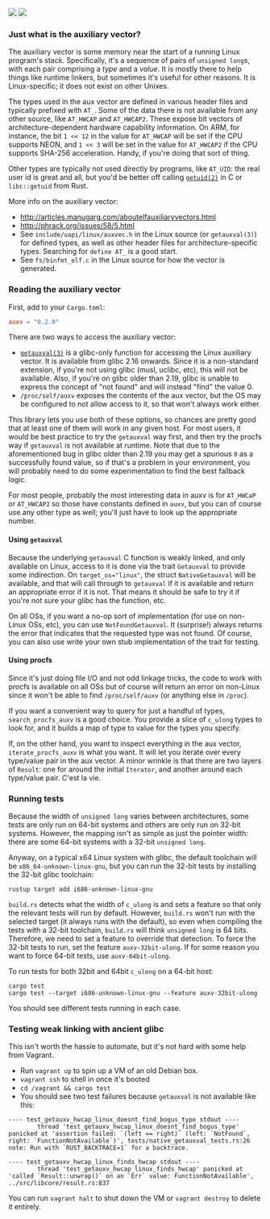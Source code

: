[![](https://img.shields.io/crates/v/auxv.svg)](https://crates.io/crates/auxv) [![](https://docs.rs/auxv/badge.svg)](https://docs.rs/auxv/)

### Just what is the auxiliary vector?

The auxiliary vector is some memory near the start of a running Linux program's stack. Specifically, it's a sequence of pairs of `unsigned long`s, with each pair comprising a *type* and a *value*. It is mostly there to help things like runtime linkers, but sometimes it's useful for other reasons. It is Linux-specific; it does not exist on other Unixes.

The types used in the aux vector are defined in various header files and typically prefixed with `AT_`. Some of the data there is not available from any other source, like `AT_HWCAP` and `AT_HWCAP2`. These expose bit vectors of architecture-dependent hardware capability information. On ARM, for instance, the bit `1 << 12` in the value for `AT_HWCAP` will be set if the CPU supports NEON, and `1 << 3` will be set in the value for `AT_HWCAP2` if the CPU supports SHA-256 acceleration. Handy, if you're doing that sort of thing.

Other types are typically not used directly by programs, like `AT_UID`: the real user id is great and all, but you'd be better off calling [`getuid(2)`](https://linux.die.net/man/2/getuid) in C or `libc::getuid` from Rust.

More info on the auxiliary vector:

- http://articles.manugarg.com/aboutelfauxiliaryvectors.html
- http://phrack.org/issues/58/5.html
- See `include/uapi/linux/auxvec.h` in the Linux source (or `getauxval(3)`) for defined types, as well as other header files for architecture-specific types. Searching for `define AT_` is a good start.
- See `fs/binfmt_elf.c` in the Linux source for how the vector is generated.

### Reading the auxiliary vector

First, add to your `Cargo.toml`:

```toml
auxv = "0.2.0"
```

There are two ways to access the auxiliary vector:

- [`getauxval(3)`](https://linux.die.net/man/3/getauxval) is a glibc-only function for accessing the Linux auxiliary vector. It is available from glibc 2.16 onwards. Since it is a non-standard extension, if you're not using glibc (musl, uclibc, etc), this will not be available. Also, if you're on glibc older than 2.19, glibc is unable to express the concept of "not found" and will instead "find" the value 0.
- `/proc/self/auxv` exposes the contents of the aux vector, but the OS may be configured to not allow access to it, so that won't always work either.

This library lets you use both of these options, so chances are pretty good that at least one of them will work in any given host. For most users, it would be best practice to try the `getauxval` way first, and then try the procfs way if `getauxval` is not available at runtime. Note that due to the aforementioned bug in glibc older than 2.19 you may get a spurious `0` as a successfully found value, so if that's a problem in your environment, you will probably need to do some experimentation to find the best fallback logic.

For most people, probably the most interesting data in auxv is for `AT_HWCaP` or `AT_HWCAP2` so those have constants defined in `auxv`, but you can of course use any other type as well; you'll just have to look up the appropriate number.

#### Using `getauxval`

Because the underlying `getauxval` C function is weakly linked, and only available on Linux, access to it is done via the trait `Getauxval` to provide some indirection. On `target_os="linux"`, the struct `NativeGetauxval` will be available, and that will call through to `getauxval` if it is available and return an appropriate error if it is not. That means it should be safe to try it if you're not sure your glibc has the function, etc.

On all OSs, if you want a no-op sort of implementation (for use on non-Linux OSs, etc), you can use `NotFoundGetauxval`. It (surprise!) always returns the error that indicates that the requested type was not found. Of course, you can also use write your own stub implementation of the trait for testing.

#### Using procfs

Since it's just doing file I/O and not odd linkage tricks, the code to work with procfs is available on all OSs but of course will return an error on non-Linux since it won't be able to find `/proc/self/auxv` (or anything else in `/proc`).

If you want a convenient way to query for just a handful of types, `search_procfs_auxv` is a good choice. You provide a slice of `c_ulong` types to look for, and it builds a map of type to value for the types you specify.

If, on the other hand, you want to inspect everything in the aux vector, `iterate_procfs_auxv` is what you want. It will let you iterate over every type/value pair in the aux vector. A minor wrinkle is that there are two layers of `Result`: one for around the initial `Iterator`, and another around each type/value pair. C'est la vie.

### Running tests

Because the width of `unsigned long` varies between architectures, some tests are only run on 64-bit systems and others are only run on 32-bit systems. However, the mapping isn't as simple as just the pointer width: there are some 64-bit systems with a 32-bit `unsigned long`.
 
 Anyway, on a typical x64 Linux system with glibc, the default toolchain will be `x86_64-unknown-linux-gnu`, but you can run the 32-bit tests by installing the 32-bit glibc toolchain:

```
rustup target add i686-unknown-linux-gnu
```

`build.rs` detects what the width of `c_ulong` is and sets a feature so that only the relevant tests will run by default. However, `build.rs` won't run with the selected target (it always runs with the default), so even when compiling the tests with a 32-bit toolchain, `build.rs` will think `unsigned long` is 64 bits. Therefore, we need to set a feature to override that detection. To force the 32-bit tests to run, set the feature `auxv-32bit-ulong`. If for some reason you want to force 64-bit tests, use `auxv-64bit-ulong`.

To run tests for both 32bit and 64bit `c_ulong` on a 64-bit host:

```
cargo test
cargo test --target i686-unknown-linux-gnu --feature auxv-32bit-ulong
```

You should see different tests running in each case.

### Testing weak linking with ancient glibc

This isn't worth the hassle to automate, but it's not hard with some help from Vagrant.

- Run `vagrant up` to spin up a VM of an old Debian box.
- `vagrant ssh` to shell in once it's booted
- `cd /vagrant && cargo test`
- You should see two test failures because `getauxval` is not available like this:

```
---- test_getauxv_hwcap_linux_doesnt_find_bogus_type stdout ----
        thread 'test_getauxv_hwcap_linux_doesnt_find_bogus_type' panicked at 'assertion failed: `(left == right)` (left: `NotFound`, right: `FunctionNotAvailable`)', tests/native_getauxval_tests.rs:26
note: Run with `RUST_BACKTRACE=1` for a backtrace.

---- test_getauxv_hwcap_linux_finds_hwcap stdout ----
        thread 'test_getauxv_hwcap_linux_finds_hwcap' panicked at 'called `Result::unwrap()` on an `Err` value: FunctionNotAvailable', ../src/libcore/result.rs:837
```

You can run `vagrant halt` to shut down the VM or `vagrant destroy` to delete it entirely.
